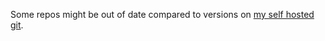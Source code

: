Some repos might be out of date compared to versions on [my self hosted git](https://githug.xyz/rachel).
